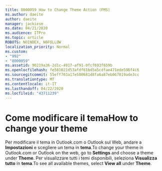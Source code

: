 ```yaml
---
title: 8000059 How to Change Theme Action (FMS)
ms.author: daeite
author: daeite
manager: jackiesm
ms.date: 04/21/2020
ms.audience: ITPro
ms.topic: article
ROBOTS: NOINDEX, NOFOLLOW
localization_priority: Normal
ms.custom:
- "992"
- "8000059"
ms.assetid: 90219a36-2d1c-4917-af91-0fcf693f659b
ms.openlocfilehash: fe581021d53afdf61bd5a5cdfae471ede596f4c6
ms.sourcegitcommit: 55eff703a17e500681d8fa6a87eb067019ade3cc
ms.translationtype: MT
ms.contentlocale: it-IT
ms.lasthandoff: 04/22/2020
ms.locfileid: "43711239"
---
```

# <a name="how-to-change-your-theme"></a><span data-ttu-id="bbd3b-102">Come modificare il tema</span><span class="sxs-lookup"><span data-stu-id="bbd3b-102">How to change your theme</span></span>

<span data-ttu-id="bbd3b-103">Per modificare il tema in Outlook.com o Outlook sul Web, andare a **Impostazioni** e scegliere un tema in **tema**.</span><span class="sxs-lookup"><span data-stu-id="bbd3b-103">To change your theme in Outlook.com or Outlook on the web, go to **Settings** and choose a theme under **Theme**.</span></span> <span data-ttu-id="bbd3b-104">Per visualizzare tutti i temi disponibili, seleziona **Visualizza tutto** in **tema**.</span><span class="sxs-lookup"><span data-stu-id="bbd3b-104">To see all available themes, select **View all** under **Theme**.</span></span>
  